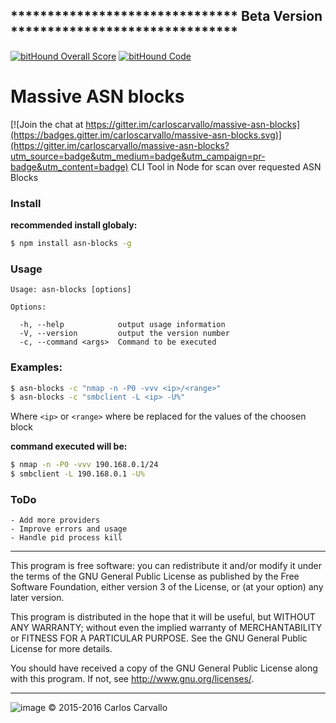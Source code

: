 ## ******************************* Beta Version *******************************

[![bitHound Overall Score](https://www.bithound.io/github/carloscarvallo/massive-asn-blocks/badges/score.svg)](https://www.bithound.io/github/carloscarvallo/massive-asn-blocks)
[![bitHound Code](https://www.bithound.io/github/carloscarvallo/massive-asn-blocks/badges/code.svg)](https://www.bithound.io/github/carloscarvallo/massive-asn-blocks)

# Massive ASN blocks

[![Join the chat at https://gitter.im/carloscarvallo/massive-asn-blocks](https://badges.gitter.im/carloscarvallo/massive-asn-blocks.svg)](https://gitter.im/carloscarvallo/massive-asn-blocks?utm_source=badge&utm_medium=badge&utm_campaign=pr-badge&utm_content=badge)
CLI Tool in Node for scan over requested ASN Blocks

### Install
**recommended install globaly:**
``` bash
$ npm install asn-blocks -g
```

### Usage
```
Usage: asn-blocks [options]

Options:

  -h, --help            output usage information
  -V, --version         output the version number
  -c, --command <args>  Command to be executed

```

### Examples:
``` bash
$ asn-blocks -c "nmap -n -P0 -vvv <ip>/<range>"
$ asn-blocks -c "smbclient -L <ip> -U%"
```
  Where `<ip>` or `<range>` where be replaced for the values of the choosen block

**command executed will be:**
``` bash
$ nmap -n -P0 -vvv 190.168.0.1/24
$ smbclient -L 190.168.0.1 -U%
```
### ToDo

```
- Add more providers
- Improve errors and usage
- Handle pid process kill
```

*****************************************************************
This program is free software: you can redistribute it and/or modify it under the terms of the GNU General Public License as published by the Free Software Foundation, either version 3 of the License, or (at your option) any later version.

This program is distributed in the hope that it will be useful, but WITHOUT ANY WARRANTY; without even the implied warranty of MERCHANTABILITY or FITNESS FOR A PARTICULAR PURPOSE.  See the GNU General Public License for more details.

You should have received a copy of the GNU General Public License along with this program.  If not, see <http://www.gnu.org/licenses/>.
*****************************************************************
![image](http://www.gnu.org/graphics/gplv3-88x31.png)
 © 2015-2016 Carlos Carvallo
